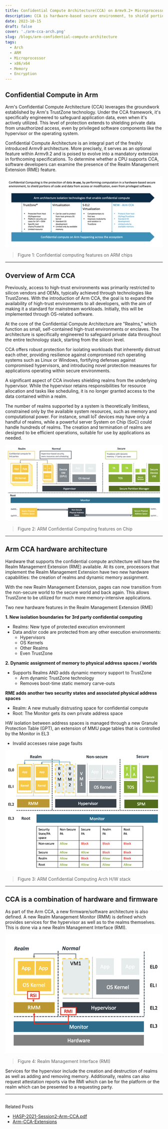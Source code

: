 ```yaml
---
title: Confidential Compute Architecture(CCA) on Armv9.2+ Microprocessors
description: CCA is hardware-based secure environment, to shield portions of code and data from access or modification, even from privileged software stack
date: 2023-10-15
draft: false
cover: './arm-cca-arch.png'
slug: /blogs/arm-confidential-compute-architecture
tags:
  - Arch
  - ARM
  - Microprocessor
  - x86/x64
  - Memory
  - Encryption
---
```


## Confidential Compute in Arm

Arm's Confidential Compute Architecture (CCA) leverages the groundwork established by Arm's TrustZone technology. Under the CCA framework, it's specifically engineered to safeguard application data, even when it's actively utilized. This level of protection extends to shielding private data from unauthorized access, even by privileged software components like the hypervisor or the operating system.

Confidential Compute Architecture is an integral part of the freshly introduced Armv9 architecture. More precisely, it serves as an optional feature within Armv9.2 and is poised to evolve into a mandatory extension in forthcoming specifications. To determine whether a CPU supports CCA, software developers can examine the presence of the Realm Management Extension (RME) feature.

![ARM Confidential Computing features on Chip](arm-cc-stack.png)

> Figure 1: Confidential computing features on ARM chips

---

## Overview of Arm CCA

Previously, access to high-trust environments was primarily restricted to silicon vendors and OEMs, typically achieved through technologies like TrustZones. With the introduction of Arm CCA, the goal is to expand the availability of high-trust environments to all developers, with the aim of making it a standard for mainstream workloads. Initially, this will be implemented through OS-related software.

At the core of the Confidential Compute Architecture are "Realms," which function as small, self-contained high-trust environments or enclaves. The architecture is specifically engineered to safeguard private data throughout the entire technology stack, starting from the silicon level.

CCA offers robust protection for isolating workloads that inherently distrust each other, providing resilience against compromised rich operating systems such as Linux or Windows, fortifying defenses against compromised hypervisors, and introducing novel protection measures for applications operating within secure environments.

A significant aspect of CCA involves shielding realms from the underlying hypervisor. While the hypervisor retains responsibilities for resource allocation and tasks like scheduling, it is no longer granted access to the data contained within a realm.

The number of realms supported by a system is theoretically limitless, constrained only by the available system resources, such as memory and computational power. For instance, small IoT devices may have only a handful of realms, while a powerful server System on Chip (SoC) could handle hundreds of realms. The creation and termination of realms are designed to be efficient operations, suitable for use by applications as needed.

![ARM Confidential Computing features on Chip](arm-cca-arch.png)

> Figure 2: ARM Confidential Computing features on Chip

---

## Arm CCA hardware architecture

Hardware that supports the confidential compute architecture will have the Realm Management Extension (RME) available. At its core, processors that implement the Realm Management Extension have two new hardware capabilities: the creation of realms and dynamic memory assignment.

With the new Realm Management Extension, pages can now transition from the non-secure world to the secure world and back again. This allows TrustZone to be utilized for much more memory-intensive applications.

Two new hardware features in the Realm Management Extension (RME)

**1. New isolation boundaries for 3rd party confidential computing**

- Realms: New type of protected execution environment
- Data and/or code are protected from any other execution environments:
  - Hypervisors
  - OS Kernels
  - Other Realms
  - Even TrustZone

**2. Dynamic assignment of memory to physical address spaces / worlds**

- Supports Realms AND adds dynamic memory support to TrustZone
  - Arm dynamic TrustZone technology
  - Removes boot-time static memory carve-outs

**RME adds another two security states and associated physical address spaces**

- Realm: A new mutually distrusting space for confidential compute
- Root: The Monitor gets its own private address space

HW isolation between address spaces is managed through a new Granule Protection Table (GPT), an extension of MMU page tables that is controlled by the Monitor in EL3

- Invalid accesses raise page faults

![ARM Confidential Computing Arch H/W stack](arm-cca-hw.png)

> Figure 3: ARM Confidential Computing Arch H/W stack

---

## CCA is a combination of hardware and firmware

As part of the Arm CCA, a new firmware/software architecture is also defined. A new Realm Management Monitor (RMM) is defined which provides services for the hypervisor as well as to the realms themselves. This is done via a new Realm Management Interface (RMI).

![ARM Confidential Computing Arch H/W stack](arm-rmm.png)

> Figure 4: Realm Management Interface (RMI)

Services for the hypervisor include the creation and destruction of realms as well as adding and removing memory. Additionally, realms can also request attestation reports via the RMI which can be for the platform or the realm which can be presented to a requesting party.

---

<br />
Related Posts

- [HASP-2021-Session2-Arm-CCA.pdf](https://haspworkshop.org/2021/slides/HASP-2021-Session2-Arm-CCA.pdf)
- [Arm-CCA-Extensions](https://developer.arm.com/documentation/den0125/0300/Arm-CCA-Extensions)
